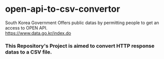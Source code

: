 # open-api-to-csv-convertor
South Korea Government Offers public datas by permitting people to get an access to OPEN API.<br>
https://www.data.go.kr/index.do<br>
### This Repository's Project is aimed to convert HTTP response datas to a CSV file. 
